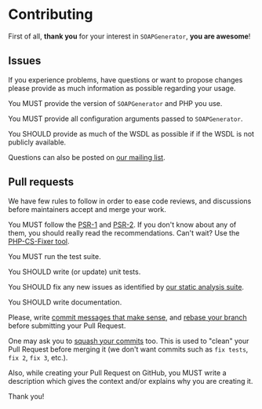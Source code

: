 Contributing
============

First of all, **thank you** for your interest in `SOAPGenerator`, **you are awesome**!


Issues
------

If you experience problems, have questions or want to propose changes please provide as much information as possible regarding your usage.

You MUST provide the version of `SOAPGenerator` and PHP you use.

You MUST provide all configuration arguments passed to `SOAPGenerator`.

You SHOULD provide as much of the WSDL as possible if if the WSDL is not publicly available.

Questions can also be posted on [our mailing list](https://groups.google.com/forum/#!forum/SOAPGenerator).


Pull requests
-------------

We have few rules to follow in order to ease code reviews, and discussions before
maintainers accept and merge your work.

You MUST follow the [PSR-1](http://www.php-fig.org/psr/1/) and
[PSR-2](http://www.php-fig.org/psr/2/). If you don't know about any of them, you
should really read the recommendations. Can't wait? Use the [PHP-CS-Fixer
tool](http://cs.sensiolabs.org/).

You MUST run the test suite.

You SHOULD write (or update) unit tests.

You SHOULD fix any new issues as identified by [our static analysis
suite](https://scrutinizer-ci.com/g/SOAPGenerator/SOAPGenerator/).

You SHOULD write documentation.

Please, write [commit messages that make
sense](http://tbaggery.com/2008/04/19/a-note-about-git-commit-messages.html),
and [rebase your branch](http://git-scm.com/book/en/Git-Branching-Rebasing)
before submitting your Pull Request.

One may ask you to [squash your
commits](http://blog.steveklabnik.com/posts/2012-11-08-how-to-squash-commits-in-a-github-pull-request)
too. This is used to "clean" your Pull Request before merging it (we don't want
commits such as `fix tests`, `fix 2`, `fix 3`, etc.).

Also, while creating your Pull Request on GitHub, you MUST write a description
which gives the context and/or explains why you are creating it.

Thank you!
